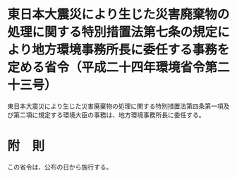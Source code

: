 # 東日本大震災により生じた災害廃棄物の処理に関する特別措置法第七条の規定により地方環境事務所長に委任する事務を定める省令（平成二十四年環境省令第二十三号）
東日本大震災により生じた災害廃棄物の処理に関する特別措置法第四条第一項及び第二項に規定する環境大臣の事務は、地方環境事務所長に委任する。
# 附　則
この省令は、公布の日から施行する。
